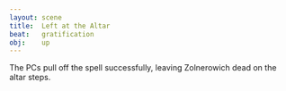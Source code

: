```yaml
---
layout: scene
title:  Left at the Altar
beat:   gratification
obj:    up
---
```


The PCs pull off the spell successfully,
leaving Zolnerowich dead on the altar steps.



















